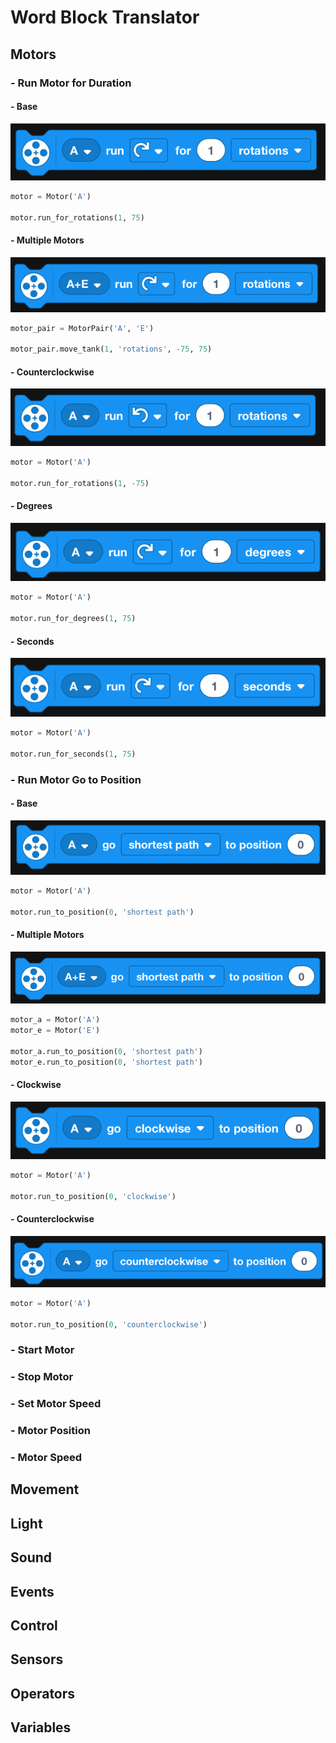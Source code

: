 # Word Block Translator

## Motors
### - Run Motor for Duration
#### - Base
![RMfD.b.png](./images/RMfD.b.png)
```python
motor = Motor('A')

motor.run_for_rotations(1, 75)
```
#### - Multiple Motors
![RMfD.m.png](./images/RMfD.m.png)
```python
motor_pair = MotorPair('A', 'E')

motor_pair.move_tank(1, 'rotations', -75, 75)
```
#### - Counterclockwise
![RMfD.c.png](./images/RMfD.c.png)
```python
motor = Motor('A')

motor.run_for_rotations(1, -75)
```
#### - Degrees
![RMfD.d.png](./images/RMfD.d.png)
```python
motor = Motor('A')

motor.run_for_degrees(1, 75)
```
#### - Seconds
![RMfD.s.png](./images/RMfD.s.png)
```python
motor = Motor('A')

motor.run_for_seconds(1, 75)
```
### - Run Motor Go to Position
#### - Base
![RMGtP.b.png](./images/RMGtP.b.png)
```python
motor = Motor('A')

motor.run_to_position(0, 'shortest path')
```
#### - Multiple Motors
![RMGtP.m.png](./images/RMGtP.m.png)
```python
motor_a = Motor('A')
motor_e = Motor('E')

motor_a.run_to_position(0, 'shortest path')
motor_e.run_to_position(0, 'shortest path')
```
#### - Clockwise
![RMGtP.c.png](./images/RMGtP.c.png)
```python
motor = Motor('A')

motor.run_to_position(0, 'clockwise')
```
#### - Counterclockwise
![RMGtP.cc.png](./images/RMGtP.cc.png)
```python
motor = Motor('A')

motor.run_to_position(0, 'counterclockwise')
```
### - Start Motor
### - Stop Motor
### - Set Motor Speed
### - Motor Position
### - Motor Speed
## Movement
## Light
## Sound
## Events
## Control
## Sensors
## Operators
## Variables
